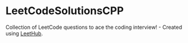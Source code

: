 # LeetCodeSolutionsCPP
Collection of LeetCode questions to ace the coding interview! - Created using [LeetHub](https://github.com/QasimWani/LeetHub).
